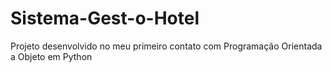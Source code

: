 # Sistema-Gest-o-Hotel
Projeto desenvolvido no meu primeiro contato com Programação Orientada a Objeto em Python
